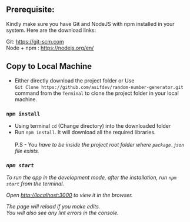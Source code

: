 
## Prerequisite:

Kindly make sure you have Git and NodeJS with npm installed in your system. Here are the download links:

Git: https://git-scm.com <br>
Node + npm : https://nodejs.org/en/

## Copy to Local Machine

- Either directly download the project folder or Use <br>`Git Clone https://github.com/asifdev/random-number-generator.git` <br> command from the `Terminal` to clone the project folder in your local machine.

### `npm install`

- Using terminal `cd` (Change directory) into the downloaded folder
- Run `npm install`. It will download all the required libraries. <br><br> P.S - You <i>have<i> to be inside the project root folder where `package.json` file exists.

### `npm start`

To run the app in the development mode, after the installation,  run `npm start` from the terminal.

Open [http://localhost:3000](http://localhost:3000) to view it in the browser.

The page will reload if you make edits.<br>
You will also see any lint errors in the console.
